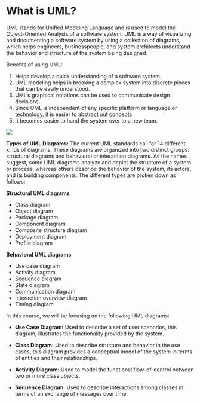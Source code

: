 # What is UML?

UML stands for Unified Modeling Language and is used to model the Object-Oriented Analysis of a software system. UML is a way of visualizing and documenting a software system by using a collection of diagrams, which helps engineers, businesspeople, and system architects understand the behavior and structure of the system being designed.

Benefits of using UML:

1. Helps develop a quick understanding of a software system.
2. UML modeling helps in breaking a complex system into discrete pieces that can be easily understood.
3. UML’s graphical notations can be used to communicate design decisions.
4. Since UML is independent of any specific platform or language or technology, it is easier to abstract out concepts.
5. It becomes easier to hand the system over to a new team.

![](https://markpersonal.oss-us-east-1.aliyuncs.com/pic/20220623231302.png)

**Types of UML Diagrams:** The current UML standards call for 14 different kinds of diagrams. These diagrams are organized into two distinct groups: structural diagrams and behavioral or interaction diagrams. As the names suggest, some UML diagrams analyze and depict the structure of a system or process, whereas others describe the behavior of the system, its actors, and its building components. The different types are broken down as follows:

**Structural UML diagrams**

- Class diagram
- Object diagram
- Package diagram
- Component diagram
- Composite structure diagram
- Deployment diagram
- Profile diagram

**Behavioral UML diagrams**

- Use case diagram
- Activity diagram
- Sequence diagram
- State diagram
- Communication diagram
- Interaction overview diagram
- Timing diagram


In this course, we will be focusing on the following UML diagrams:

- **Use Case Diagram:** Used to describe a set of user scenarios, this diagram, illustrates the functionality provided by the system.

- **Class Diagram:** Used to describe structure and behavior in the use cases, this diagram provides a conceptual model of the system in terms of entities and their relationships.

- **Activity Diagram:** Used to model the functional flow-of-control between two or more class objects.

- **Sequence Diagram:** Used to describe interactions among classes in terms of an exchange of messages over time.